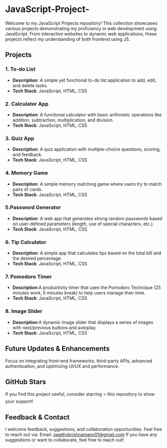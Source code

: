# JavaScript-Project-

Welcome to my JavaScript Projects repository! This collection showcases various projects demonstrating my proficiency in web development using JavaScript. From interactive websites to dynamic web applications, these projects reflect my understanding of both frontend using JS.

## Projects

### 1. To-do List
* **Description**: A simple yet functional to-do list application to add, edit, and delete tasks.
* **Tech Stack**: JavaScript, HTML, CSS

### 2. Calculator App
* **Description**: A functional calculator with basic arithmetic operations like addition, subtraction, multiplication, and division.
* **Tech Stack**:  JavaScript, HTML, CSS

### 3. Quiz App
* **Description**: A quiz application with multiple-choice questions, scoring, and feedback.
* **Tech Stack**:  JavaScript, HTML, CSS

### 4. Memory Game
* **Description**: A simple memory matching game where users try to match pairs of cards.
* **Tech Stack**:  JavaScript, HTML, CSS

### 5.Password Generator
* **Description**: A web app that generates strong random passwords based on user-defined parameters (length, use of special characters, etc.).
* **Tech Stack**:  JavaScript, HTML, CSS

### 6. Tip Calculator
* **Description**: A simple app that calculates tips based on the total bill and the desired percentage.
* **Tech Stack**:  JavaScript, HTML, CSS

### 7. Pomodoro Timer
* **Description**:A productivity timer that uses the Pomodoro Technique (25 minutes work, 5 minutes break) to help users manage their time.
* **Tech Stack**:  JavaScript, HTML, CSS

### 8. Image Slider
* **Description**:A dynamic image slider that displays a series of images with next/previous buttons and autoplay.
* **Tech Stack**:  JavaScript, HTML, CSS

## Future Updates & Enhancements
Focus on integrating front-end frameworks, third-party APIs, advanced authentication, and optimizing UI/UX and performance.

## GitHub Stars
If you find this project useful, consider starring ⭐ this repository to show your support!

## Feedback & Contact
I welcome feedback, suggestions, and collaboration opportunities. Feel free to reach out via: Email: swathykrishnamany01@gmail.com If you have any suggestions or want to collaborate, feel free to reach out! 
